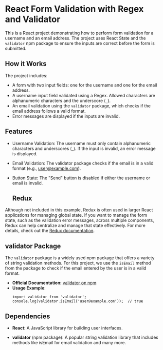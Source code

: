 # React Form Validation with Regex and Validator

This is a React project demonstrating how to perform form validation for a username and an email address. The project uses React State and the `validator` npm package to ensure the inputs are correct before the form is submitted.

## How it Works

The project includes:

- A form with two input fields: one for the username and one for the email address.
- A username input field validated using a Regex. Allowed characters are alphanumeric characters and the underscore (`_`).
- An email validation using the `validator` package, which checks if the email address follows a valid format.
- Error messages are displayed if the inputs are invalid.

## Features

- Username Validation:
  The username must only contain alphanumeric characters and underscores (\_). If the input is invalid, an error message is displayed.

- Email Validation:
  The validator package checks if the email is in a valid format (e.g., user@example.com).

- Button State:
  The "Send" button is disabled if either the username or email is invalid.

  ## Redux

Although not included in this example, Redux is often used in larger React applications for managing global state. If you want to manage the form state, such as the validation error messages, across multiple components, Redux can help centralize and manage that state effectively. For more details, check out the [Redux documentation](https://react-redux.js.org/introduction/getting-started).

## validator Package

The `validator` package is a widely used npm package that offers a variety of string validation methods. For this project, we use the `isEmail` method from the package to check if the email entered by the user is in a valid format.

- **Official Documentation**: [validator on npm](https://www.npmjs.com/package/validator)
- **Usage Example**:
  ```
  import validator from 'validator';
  console.log(validator.isEmail('user@example.com'));  // true
  ```

## Dependencies

- **React**: A JavaScript library for building user interfaces.

- **validator** (npm package): A popular string validation library that includes methods like isEmail for email validation and many more.
